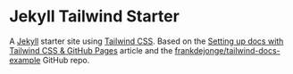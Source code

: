 # Jekyll Tailwind Starter

A [Jekyll](https://jekyllrb.com/) starter site using [Tailwind CSS](https://tailwindcss.com/).  Based on the
[Setting up docs with Tailwind CSS & GitHub Pages](https://blog.frankdejonge.nl/setting-up-docs-with-tailwind-css-and-github-pages/)
article and the [frankdejonge/tailwind-docs-example](https://github.com/frankdejonge/tailwind-docs-example/tree/master/docs)
GitHub repo.
